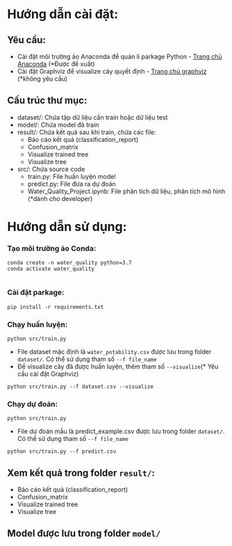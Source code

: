 # Hướng dẫn cài đặt:
## Yêu cầu:
- Cài đặt môi trường ảo Anaconda để quản lí parkage Python - [Trang chủ Anaconda](https://docs.anaconda.com/anaconda/install/index.html) (*Được đề xuất)
- Cài đặt Graphviz để visualize cây quyết định - [Trang chủ graphviz](https://graphviz.org/download/) (*không yêu cầu)

## Cấu trúc thư mục:
- dataset/: Chứa tập dữ liệu cần train hoặc dữ liệu test
- model/: Chứa model đã train
- result/: Chứa kết quả sau khi train, chứa các file:
    - Báo cáo kết quả (classification_report)
    - Confusion_matrix
    - Visualize trained tree
    - Visualize tree
- src/: Chứa source code
    - train.py: File huấn luyện model
    - predict.py: File đưa ra dự đoán
    - Water_Quality_Project.ipynb: File phân tích dữ liệu, phân tích mô hình (*dành cho developer)
# Hướng dẫn sử dụng:
### Tạo môi trường ảo Conda:
``` 
conda create -n water_quality python=3.7
conda activate water_quality
    
```
### Cài đặt parkage:
```
pip install -r requirements.txt
```
### Chạy huấn luyện:
```
python src/train.py
```
- File dataset mặc định là `water_potability.csv` được lưu trong folder `dataset/`. Có thể sử dụng tham số `--f file_name`
- Để visualize cây đã được huấn luyện, thêm tham số `--visualize`(* Yêu cầu cài đặt Graphviz)
```
python src/train.py --f dataset.csv --visualize
```

### Chạy dự đoán:
```
python src/train.py
```
- File dự đoán mẫu là predict_example.csv được lưu trong folder `dataset/`. Có thể sử dụng tham số `--f file_name`
```
python src/train.py --f predict.csv
```

## Xem kết quả trong folder `result/`:
- Báo cáo kết quả (classification_report)
- Confusion_matrix
- Visualize trained tree
- Visualize tree

## Model được lưu trong folder `model/`